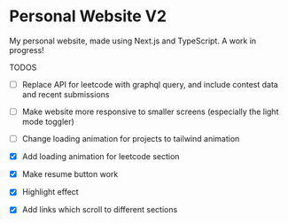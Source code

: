 # Personal Website V2

My personal website, made using Next.js and TypeScript. A work in progress!

TODOS

- [ ] Replace API for leetcode with graphql query, and include contest data and recent submissions

- [ ] Make website more responsive to smaller screens (especially the light mode toggler)

- [ ] Change loading animation for projects to tailwind animation

- [x] Add loading animation for leetcode section

- [x] Make resume button work

- [x] Highlight effect

- [x] Add links which scroll to different sections
